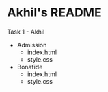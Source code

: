# Akhil's README
Task 1 - Akhil
- Admission
  - index.html
  - style.css
- Bonafide
  - index.html
  - style.css
